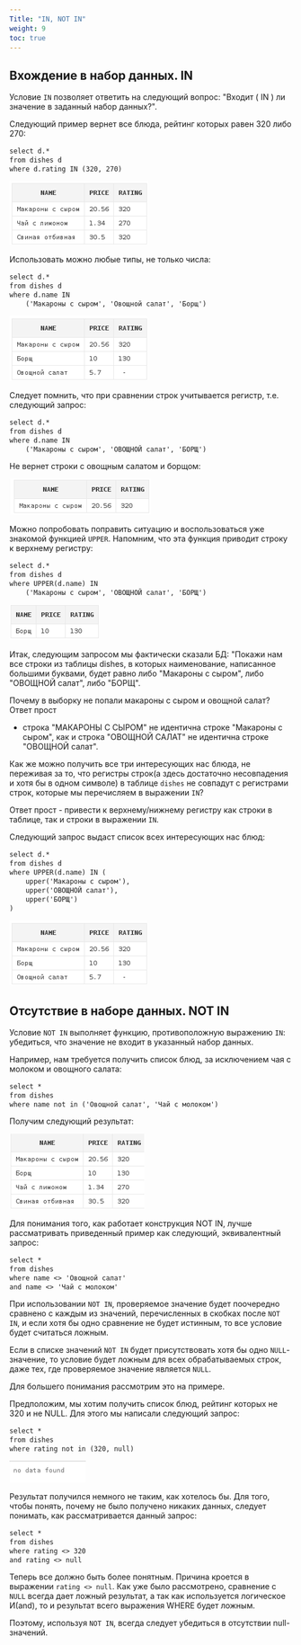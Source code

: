 ```yaml
---
Title: "IN, NOT IN"
weight: 9
toc: true
---
```


## Вхождение в набор данных. IN

Условие `IN` позволяет ответить на следующий вопрос: "Входит ( IN ) ли
значение в заданный набор данных?".

Следующий пример вернет все блюда, рейтинг которых равен 320 либо 270:

    select d.*
    from dishes d
    where d.rating IN (320, 270)

![](/img/3_select/rating_in_320_270.png)

Использовать можно любые типы, не только числа:

    select d.*
    from dishes d
    where d.name IN 
        ('Макароны с сыром', 'Овощной салат', 'Борщ')

![](/img/3_select/dishes_name_in.png)

Следует помнить, что при сравнении строк учитывается регистр, т.е.
cледующий запрос:

    select d.*
    from dishes d
    where d.name IN
        ('Макароны с сыром', 'ОВОЩНОЙ салат', 'БОРЩ')

Не вернет строки с овощным салатом и борщом:

![](/img/3_select/name_in_casesensitive.png)

Можно попробовать поправить ситуацию и воспользоваться уже знакомой
функцией `UPPER`. Напомним, что эта функция приводит строку к верхнему
регистру:

    select d.*
    from dishes d
    where UPPER(d.name) IN
        ('Макароны с сыром', 'ОВОЩНОЙ салат', 'БОРЩ')

![](/img/3_select/name_in_upper_borsch.png)

Итак, следующим запросом мы фактически сказали БД: "Покажи нам все
строки из таблицы dishes, в которых наименование, написанное большими
буквами, будет равно либо "Макароны с сыром", либо "ОВОЩНОЙ салат", либо
"БОРЩ".

Почему в выборку не попали макароны с сыром и овощной салат? Ответ прост
- строка "МАКАРОНЫ С СЫРОМ" не идентична строке "Макароны с сыром", как
и строка "ОВОЩНОЙ САЛАТ" не идентична строке "ОВОЩНОЙ салат".

Как же можно получить все три интересующих нас блюда, не переживая за
то, что регистры строк(а здесь достаточно несовпадения и хотя бы в одном
символе) в таблице `dishes` не совпадут с регистрами строк, которые мы
перечисляем в выражении `IN`?

Ответ прост - привести к верхнему/нижнему регистру как строки в таблице,
так и строки в выражении `IN`.

Следующий запрос выдаст список всех интересующих нас блюд:

    select d.*
    from dishes d
    where UPPER(d.name) IN (
        upper('Макароны с сыром'),
        upper('ОВОЩНОЙ салат'),
        upper('БОРЩ')
    )

![](/img/3_select/dishes_name_in.png)

## Отсутствие в наборе данных. NOT IN

Условие `NOT IN` выполняет функцию, противоположную выражению `IN`:
убедиться, что значение не входит в указанный набор данных.

Например, нам требуется получить список блюд, за исключением чая с
молоком и овощного салата:

    select *
    from dishes
    where name not in ('Овощной салат', 'Чай с молоком')

Получим следующий результат:

![](/img/3_select/not_in_tea_s.png)

Для понимания того, как работает конструкция NOT IN, лучше рассматривать
приведенный пример как следующий, эквивалентный запрос:

    select *
    from dishes
    where name <> 'Овощной салат'
    and name <> 'Чай с молоком'

При использовании `NOT IN`, проверяемое значение будет поочередно
сравнено с каждым из значений, перечисленных в скобках после `NOT IN`, и
если хотя бы одно сравнение не будет истинным, то все условие будет
считаться ложным.

Если в списке значений `NOT IN` будет присутствовать хотя бы одно
`NULL`-значение, то условие будет ложным для всех обрабатываемых строк,
даже тех, где проверяемое значение является `NULL`.

Для большего понимания рассмотрим это на примере.

Предположим, мы хотим получить список блюд, рейтинг которых не 320 и не
NULL. Для этого мы написали следующий запрос:

    select *
    from dishes
    where rating not in (320, null)

![](/img/3_select/no_data_found.png)

Результат получился немного не таким, как хотелось бы. Для того, чтобы
понять, почему не было получено никаких данных, следует понимать, как
рассматривается данный запрос:

    select *
    from dishes
    where rating <> 320
    and rating <> null

Теперь все должно быть более понятным. Причина кроется в выражении
`rating <> null`. Как уже было рассмотрено, сравнение с `NULL` всегда
дает ложный результат, а так как используется логическое И(and), то и
результат всего выражения WHERE будет ложным.

Поэтому, используя `NOT IN`, всегда следует убедиться в отсутствии
null-значений.
